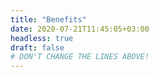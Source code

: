 ```yaml
---
title: "Benefits"
date: 2020-07-21T11:45:05+03:00
headless: true 
draft: false
# DON'T CHANGE THE LINES ABOVE!
---
```


